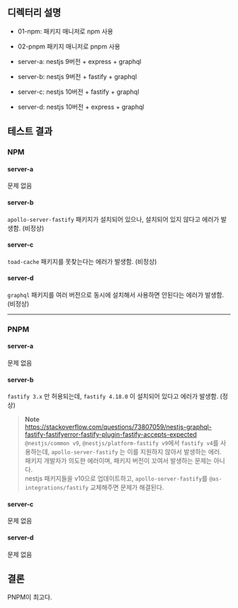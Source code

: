 ## 디렉터리 설명

- 01-npm: 패키지 매니저로 npm 사용
- 02-pnpm 패키지 매니저로 pnpm 사용

- server-a: nestjs 9버전 + express + graphql
- server-b: nestjs 9버전 + fastify + graphql
- server-c: nestjs 10버전 + fastify + graphql
- server-d: nestjs 10버전 + express + graphql

## 테스트 결과

### NPM

#### server-a

문제 없음

#### server-b

`apollo-server-fastify` 패키지가 설치되어 있으나, 설치되어 있지 않다고 에러가 발생함. (비정상)

#### server-c

`toad-cache` 패키지를 못찾는다는 에러가 발생함. (비정상)

#### server-d

`graphql` 패키지를 여러 버전으로 동시에 설치해서 사용하면 안된다는 에러가 발생함. (비정상)

---

### PNPM

#### server-a

문제 없음

#### server-b

`fastify 3.x` 만 허용되는데, `fastify 4.18.0` 이 설치되어 있다고 에러가 발생함. (정상)

> **Note**  
> https://stackoverflow.com/questions/73807059/nestjs-graphql-fastify-fastifyerror-fastify-plugin-fastify-accepts-expected  
> `@nestjs/common v9`, `@nestjs/platform-fastify v9`에서 `fastify v4`를 사용하는데, `apollo-server-fastify` 는 이를 지원하지 않아서 발생하는 에러.  
> 패키지 개발자가 의도한 에러이며, 패키지 버전이 꼬여서 발생하는 문제는 아니다.  
> nestjs 패키지들을 v10으로 업데이트하고, `apollo-server-fastify`를 `@as-integrations/fastify` 교체해주면 문제가 해결된다.

#### server-c

문제 없음

#### server-d

문제 없음

## 결론

PNPM이 최고다.
